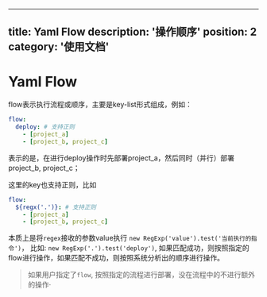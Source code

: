 
---
title: Yaml Flow
description: '操作顺序'
position: 2
category: '使用文档'
---

# Yaml Flow

flow表示执行流程或顺序，主要是key-list形式组成，例如：
```yaml
flow:
  deploy: # 支持正则
    - [project_a]
    - [project_b, project_c]
```
表示的是，在进行deploy操作时先部署project_a，然后同时（并行）部署project_b, project_c；

这里的key也支持正则，比如

```yaml
flow:
  ${regx('.')}: # 支持正则
    - [project_a]
    - [project_b, project_c]
```
本质上是将`regex`接收的参数value执行 `new RegExp('value').test('当前执行的指令')`， 比如:  `new RegExp('.').test('deploy')`, 如果匹配成功，则按照指定的flow进行操作，如果匹配不成功，则按照系统分析出的顺序进行操作。

> 如果用户指定了`flow`, 按照指定的流程进行部署，没在流程中的不进行额外的操作·


